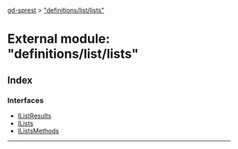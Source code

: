 [gd-sprest](../README.md) > ["definitions/list/lists"](../modules/_definitions_list_lists_.md)



# External module: "definitions/list/lists"

## Index

### Interfaces

* [IListResults](../interfaces/_definitions_list_lists_.ilistresults.md)
* [ILists](../interfaces/_definitions_list_lists_.ilists.md)
* [IListsMethods](../interfaces/_definitions_list_lists_.ilistsmethods.md)



---
